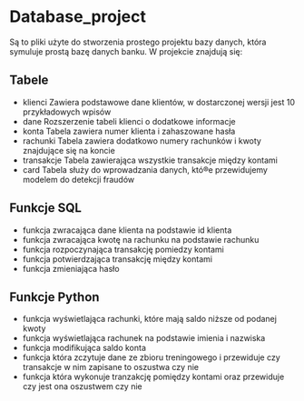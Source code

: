 # Database_project

Są to pliki użyte do stworzenia prostego projektu bazy danych, która symuluje prostą bazę danych banku. W projekcie znajdują się:

## Tabele
- klienci
  Zawiera podstawowe dane klientów, w dostarczonej wersji jest 10 przykładowych wpisów
- dane
  Rozszerzenie tabeli klienci o dodatkowe informacje
- konta
  Tabela zawiera numer klienta i zahaszowane hasła
- rachunki
  Tabela zawiera dodatkowo numery rachunków i kwoty znajdujące się na koncie
- transakcje
  Tabela zawierająca wszystkie transakcje między kontami
- card
  Tabela służy do wprowadzania danych, któ®e przewidujemy modelem do detekcji fraudów

## Funkcje SQL
- funkcja zwracająca dane klienta na podstawie id klienta
- funkcja zwracająca kwotę na rachunku na podstawie rachunku
- funkcja rozpoczynająca transakcję pomiedzy kontami
- funkcja potwierdzająca transakcję między kontami
- funkcja zmieniająca hasło

## Funkcje Python
- funkcja wyświetlająca rachunki, które mają saldo niższe od podanej kwoty
- funkcja wyświetlająca rachunek na podstawie imienia i nazwiska
- funkcja modifikująca saldo konta
- funkcja która zczytuje dane ze zbioru treningowego i przewiduje czy transakcje w nim zapisane to oszustwa czy nie
- funkcja która wykonuje tranzakcję pomiędzy kontami oraz przewiduje czy jest ona oszustwem czy nie

